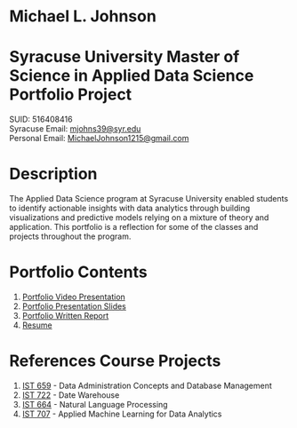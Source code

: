 # Michael L. Johnson
# Syracuse University Master of Science in Applied Data Science Portfolio Project
SUID: 516408416  
Syracuse Email: mjohns39@syr.edu  
Personal Email: MichaelJohnson1215@gmail.com  
# Description
The Applied Data Science program at Syracuse University enabled students to identify actionable insights with data analytics through building visualizations and predictive models relying on a mixture of theory and application. This portfolio is a reflection for some of the classes and projects throughout the program.
# Portfolio Contents
1. [Portfolio Video Presentation](https://drive.google.com/file/d/14ioz3c2meWCFheVwB77K2kknmT0uczdD/view)
2. [Portfolio Presentation Slides](https://github.com/AirJohnson3/Portfolio_Project/blob/master/Michael_Johnson_Portfolio_Presentation.pdf)
3. [Portfolio Written Report](https://github.com/AirJohnson3/Portfolio_Project/blob/master/Michael_Johnson_Portfolio_Report.pdf)
4. [Resume](https://github.com/AirJohnson3/Portfolio_Project/blob/master/Michael_Johnson_Portfolio_Resume.pdf)
# References Course Projects
1. [IST 659](https://github.com/AirJohnson3/Portfolio_Project/tree/master/IST_659) - Data Administration Concepts and Database Management
2. [IST 722](https://github.com/AirJohnson3/Portfolio_Project/tree/master/IST_722) - Date Warehouse
3. [IST 664](https://github.com/AirJohnson3/Portfolio_Project/tree/master/IST_664) - Natural Language Processing
4. [IST 707](https://github.com/AirJohnson3/Portfolio_Project/tree/master/IST_707) - Applied Machine Learning for Data Analytics
